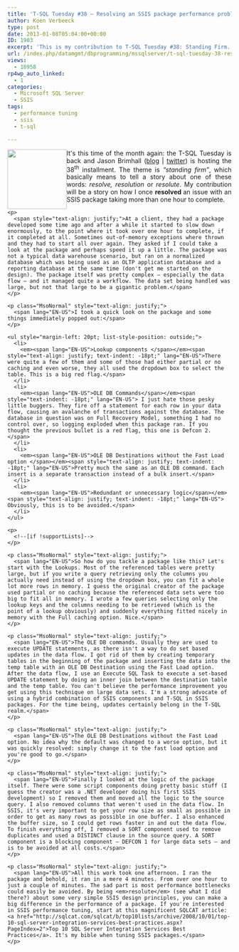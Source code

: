 ```yaml
---
title: 'T-SQL Tuesday #38 – Resolving an SSIS package performance problem'
author: Koen Verbeeck
type: post
date: 2013-01-08T05:04:00+00:00
ID: 1903
excerpt: 'This is my contribution to T-SQL Tuesday #38: Standing Firm. I describe how I resolved an SSIS package performance issue.'
url: /index.php/datamgmt/dbprogramming/mssqlserver/t-sql-tuesday-38-resolving/
views:
  - 10958
rp4wp_auto_linked:
  - 1
categories:
  - Microsoft SQL Server
  - SSIS
tags:
  - performance tuning
  - ssis
  - t-sql

---
```

<p class="MsoNormal" style="text-align: justify;">
  <span lang="EN-US"> </span>
</p>

<div class="image_block" style="text-align: justify;">
  <div class="image_block" style="text-align: justify;">
    <a href="http://jasonbrimhall.info/2013/01/02/t-sql-tuesday-38-standing-firm/"><img style="float: left;" src="/wp-content/uploads/users/koenverbeeck/TSQL2sday37/TSQL2sday.PNG?mtime=1355209029" alt="" width="133" height="134" /></a>
  </div>
  
  <p>
    It's this time of the month again: the T-SQL Tuesday is back and Jason Brimhall (<a href="http://jasonbrimhall.info/">blog</a> | <a href="https://twitter.com/sqlrnnr">twitter</a>) is hosting the 38<sup>th</sup> installment. The theme is <em>“standing firm”</em>, which basically means to tell a story about one of these words: <em>resolve, resolution</em> or <em>resolute</em>. My contribution will be a story on how I once <strong>resolved<em> </em></strong>an issue with an SSIS package taking more than one hour to complete.</div> 
    
    <p>
      <span style="text-align: justify;">At a client, they had a package developed some time ago and after a while it started to slow down enormously, to the point where it took over one hour to complete, if it completed at all. Sometimes out-of-memory exceptions where thrown and they had to start all over again. They asked if I could take a look at the package and perhaps speed it up a little. The package was not a typical data warehouse scenario, but ran on a normalized database which was being used as an OLTP application database and a reporting database at the same time (don't get me started on the design). The package itself was pretty complex – especially the data flow – and it managed quite a workflow. The data set being handled was large, but not that large to be a gigantic problem.</span>
    </p>
    
    <p class="MsoNormal" style="text-align: justify;">
      <span lang="EN-US">I took a quick look on the package and some things immediately popped out:</span>
    </p>
    
    <ul style="margin-left: 20pt; list-style-position: outside;">
      <li>
        <em><span lang="EN-US">Lookup components </span></em><span style="text-align: justify; text-indent: -18pt;" lang="EN-US">There were quite a few of them and some of those had either partial or no caching and even worse, they all used the dropdown box to select the table. This is a big red flag.</span>
      </li>
      <li>
        <em><span lang="EN-US">OLE DB Commands</span></em><span style="text-indent: -18pt;" lang="EN-US"> I just hate those pesky little buggers. They fire off a statement for each row in your data flow, causing an avalanche of transactions against the database. The database in question was on Full Recovery Model, something I had no control over, so logging exploded when this package ran. If you thought the previous bullet is a red flag, this one is Defcon 2.</span>
      </li>
      <li>
        <em><span lang="EN-US">OLE DB Destinations without the Fast Load option </span></em><span style="text-align: justify; text-indent: -18pt;" lang="EN-US">Pretty much the same as an OLE DB command. Each insert is a separate transaction instead of a bulk insert.</span>
      </li>
      <li>
        <em><span lang="EN-US">Redundant or unnecessary logic</span></em><span style="text-align: justify; text-indent: -18pt;" lang="EN-US"> Obviously, this is to be avoided.</span>
      </li>
    </ul>
    
    <p>
      <!--[if !supportLists]-->
    </p>
    
    <p class="MsoNormal" style="text-align: justify;">
      <span lang="EN-US">So how do you tackle a package like this? Let's start with the Lookups. Most of the referenced tables were pretty large, but if you write a query retrieving only the columns you actually need instead of using the dropdown box, you can fit a whole lot more rows in memory. I guess the original creator of the package used partial or no caching because the referenced data sets were too big to fit all in memory. I wrote a few queries selecting only the lookup keys and the columns needing to be retrieved (which is the point of a lookup obviously) and suddenly everything fitted nicely in memory with the Full caching option. Nice.</span>
    </p>
    
    <p class="MsoNormal" style="text-align: justify;">
      <span lang="EN-US">The OLE DB commands. Usually they are used to execute UPDATE statements, as there isn't a way to do set based updates in the data flow. I got rid of them by creating temporary tables in the beginning of the package and inserting the data into the temp table with an OLE DB Destination using the Fast Load option. After the data flow, I use an Execute SQL Task to execute a set-based UPDATE statement by doing an inner join between the destination table and the temp table. You can't believe the performance improvement you get using this technique on large data sets. I'm a strong advocate of using a hybrid combination of SSIS components and T-SQL in SSIS packages. For the time being, updates certainly belong in the T-SQL realm.</span>
    </p>
    
    <p class="MsoNormal" style="text-align: justify;">
      <span lang="EN-US">The OLE DB Destinations without the Fast Load option. No idea why the default was changed to a worse option, but it was quickly resolved: simply change it to the fast load option and you're good to go.</span>
    </p>
    
    <p class="MsoNormal" style="text-align: justify;">
      <span lang="EN-US">Finally I looked at the logic of the package itself. There were some script components doing pretty basic stuff (I guess the creator was a .NET developer doing his first SSIS development) so I removed them and moved all the logic to the source query. I also removed columns that weren't used in the data flow. In SSIS, it's very important to get your row size as small as possible in order to get as many rows as possible in one buffer. I also enhanced the buffer size, so I could get rows faster in and out the data flow. To finish everything off, I removed a SORT component used to remove duplicates and used a DISTINCT clause in the source query. A SORT component is a blocking component – DEFCON 1 for large data sets – and is to be avoided at all costs.</span>
    </p>
    
    <p class="MsoNormal" style="text-align: justify;">
      <span lang="EN-US">All this work took one afternoon. I ran the package and behold, it ran in a mere 4 minutes. From over one hour to just a couple of minutes. The sad part is most performance bottlenecks could easily be avoided. By being <em>resolute</em> (see what I did there?) about some very simple SSIS design principles, you can make a big difference in the performance of a package. If you're interested in SSIS performance tuning, start at this magnificent SQLCAT article: <a href="http://sqlcat.com/sqlcat/b/top10lists/archive/2008/10/01/top-10-sql-server-integration-services-best-practices.aspx?PageIndex=2">Top 10 SQL Server Integration Services Best Practices</a>. It's my bible when tuning SSIS packages.</span>
    </p>